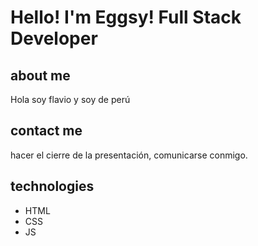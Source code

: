 # Hello! I'm Eggsy! Full Stack Developer

## about me 

Hola soy flavio y soy de perú 

## contact me 
hacer el cierre de la presentación, comunicarse conmigo.

## technologies
- HTML
- CSS
- JS
